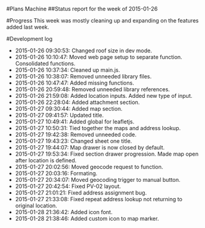 #Plans Machine
##Status report for the week of 2015-01-26

#Progress
This week was mostly cleaning up and expanding on the features added last week.

#Development log
* 2015-01-26 09:30:53: Changed roof size in dev mode.
* 2015-01-26 10:10:47: Moved web page setup to separate function. Consolidated functions.
* 2015-01-26 10:37:34: Cleaned up main.js.
* 2015-01-26 10:38:07: Removed unneeded library files.
* 2015-01-26 10:47:47: Added missing functions.
* 2015-01-26 20:59:48: Removed unneeded library references.
* 2015-01-26 21:59:08: Added location inputs. Added new type of input.
* 2015-01-26 22:28:04: Added attachment section.
* 2015-01-27 09:30:44: Added map section.
* 2015-01-27 09:41:57: Updated title.
* 2015-01-27 10:49:41: Added global for leafletjs.
* 2015-01-27 10:50:31: Tied together the maps and address lookup.
* 2015-01-27 19:42:38: Removed unneeded code.
* 2015-01-27 19:43:23: Changed sheet one title.
* 2015-01-27 19:44:07: Map drawer is now closed by default.
* 2015-01-27 19:53:34: Fixed section drawer progression. Made map open after location is defined.
* 2015-01-27 20:02:56: Moved geocode request to function.
* 2015-01-27 20:03:16: Formating.
* 2015-01-27 20:34:07: Moved geocoding trigger to manual button.
* 2015-01-27 20:42:54: Fixed PV-02 layout.
* 2015-01-27 21:01:21: Fixed address assignment bug.
* 2015-01-27 21:33:08: Fixed repeat address lookup not returning to original location.
* 2015-01-28 21:36:42: Added icon font.
* 2015-01-28 21:38:46: Added custom icon to map marker.
